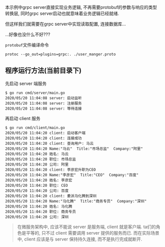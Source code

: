 本示例中grpc server直接实现业务逻辑, 不再需要protobuf的参数与响应的类型转换层, 同时grpc server启动也就意味着业务逻辑已经就绪. 

但这样我们就需要在grpc server中实现读取配置, 连接数据库...

...好像也没什么不好???

`protobuf`文件编译命令

```
protoc --go_out=plugins=grpc:. ./user_manger.proto
```

## 程序运行方法(当前目录下)

先启动 server 端服务

```console
$ go run cmd/server/main.go
2020/05/20 11:04:08 server: 启动监听
2020/05/20 11:04:08 server: 注册服务
2020/05/20 11:04:08 server: 等待连接
```

再启动 client 服务

```
$ go run cmd/client/main.go
2020/05/20 11:04:20 client: 启动客户端
2020/05/20 11:04:20 client: 连接成功
2020/05/20 11:04:20 client: 查询用户: 马云
2020/05/20 11:04:20 Name:"马云"  Title:"市场总监"  Company:"阿里"
2020/05/20 11:04:20 姓名: 马云
2020/05/20 11:04:20 职位: 市场总监
2020/05/20 11:04:20 公司: 阿里
2020/05/20 11:04:20 client: 李彦宏升职为CEO
2020/05/20 11:04:20 Name:"李彦宏"  Title:"CEO"  Company:"百度"
2020/05/20 11:04:20 姓名: 李彦宏
2020/05/20 11:04:20 职位: CEO
2020/05/20 11:04:20 公司: 百度
2020/05/20 11:04:20 client: 委派马化腾到深圳
2020/05/20 11:04:20 Name:"马化腾"  Title:"商务专员"  Company:"深圳"
2020/05/20 11:04:20 姓名: 马化腾
2020/05/20 11:04:20 职位: 商务专员
2020/05/20 11:04:20 公司: 深圳
```

> 在微服务架构中, 应该不能说 server 是服务端, client 就是客户端. ta们的角色是平等的, 只不过 client 需要调用 server 提供的服务而已. 而在实际场景中, client 应该是与 server 保持持久连接, 而不是执行完成就断开.
